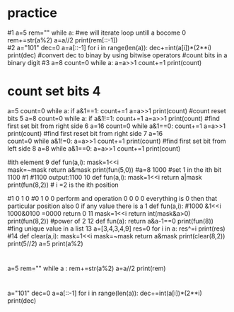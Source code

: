 # practice
#1
a=5
rem=""
while a: #we will iterate loop untill a bocome 0
   rem+=str(a%2)
   a=a//2
print(rem[::-1])                                    
#2
a="101"
dec=0
a=a[::-1] 
for i in range(len(a)):
    dec+=int(a[i])*(2**i)
print(dec)
#convert dec to binay by using bitwise operators
#count bits in a binary digit
#3
a=8
count=0
while a:
     a=a>>1
     count+=1
print(count)    
 # count set bits 4
a=5
count=0
while a:
     if a&1==1: 
         count+=1
     a=a>>1
print(count) 
#count reset bits 5
a=8
count=0
while a:
    if a&1!=1:
        count+=1
    a=a>>1
print(count)
#find first set bit from  right side 6
a=16
count=0
while a&1==0:
    count+=1
    a=a>>1
print(count)
#find first reset bit from right side 7
a=16                
count=0
while a&1!=0:
    a=a>>1
    count+=1
print(count)
#find first set bit from left side 8
a=8
while a&1==0:
    a=a>>1
    count+=1
print(count)
    
    
 #ith element 9
def fun(a,i):
    mask=1<<i       
    mask=~mask
    return a&mask 
print(fun(5,0)) 
#a=8 1000
#set 1 in the ith bit 1100
              #1
              #1100 output:1100 10
def fun(a,i): 
    mask=1<<i
    return a|mask
print(fun(8,2)) # i =2  is the ith position


#1 0 1 0
#0 1 0 0 perform and operation 0 0 0 0 everything is 0 then that particular position also 0 if any value there is a 1
def fun(a,i): #1000 &1<<i 1000&0100 =0000 return 0 11
    mask=1<<i
    return int(mask&a>0)    
print(fun(8,2)) 
#power of 2 12
def fun(a):
    return  a&a-1==0
print(fun(8))
#fing unique value in a list 13
a=[3,4,3,4,9]
res=0
for i in a:
  res^=i
print(res)
#14
def clear(a,i):
    mask=1<<i
    mask=~mask
    return a&mask
print(clear(8,2))
print(5//2)
a=5
print(a%2)
#
a=5
rem=""
while a :
   rem+=str(a%2)
   a=a//2
print(rem)
#
a="101"
dec=0
a=a[::-1]
for i in range(len(a)):
    dec+=int(a[i])*(2**i)
print(dec)
#
